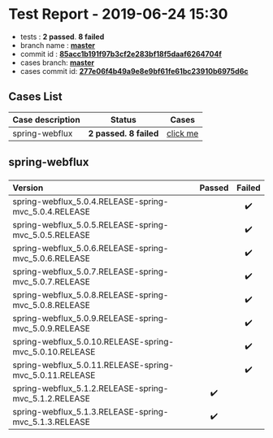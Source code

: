 # Test Report - 2019-06-24 15:30

- tests  : **2 passed**. **8 failed**
- branch name : **[master](https://github.com/apache/incubator-skywalking/tree/master)**
- commit id : **[85acc1b191f97b3cf2e283bf18f5daaf6264704f](https://github.com/apache/incubator-skywalking/commit/85acc1b191f97b3cf2e283bf18f5daaf6264704f)**
- cases branch: **[master](https://github.com/SkywalkingTest/skywalking-autotest-scenarios/tree/master)**
- cases commit id: **[277e06f4b49a9e8e9bf61fe61bc23910b6975d6c](https://github.com/SkywalkingTest/skywalking-autotest-scenarios/commit/277e06f4b49a9e8e9bf61fe61bc23910b6975d6c)**

## Cases List

| Case description | Status | Cases|
|:-----|:-----:|:-----:|
|spring-webflux| **2 passed. 8 failed**| [click me](#spring-webflux) |

## spring-webflux

### 
|  Version     | Passed | Failed|
|:------------- |:-------:|:-----:|
| spring-webflux_5.0.4.RELEASE-spring-mvc_5.0.4.RELEASE  | |:heavy_check_mark:|
| spring-webflux_5.0.5.RELEASE-spring-mvc_5.0.5.RELEASE  | |:heavy_check_mark:|
| spring-webflux_5.0.6.RELEASE-spring-mvc_5.0.6.RELEASE  | |:heavy_check_mark:|
| spring-webflux_5.0.7.RELEASE-spring-mvc_5.0.7.RELEASE  | |:heavy_check_mark:|
| spring-webflux_5.0.8.RELEASE-spring-mvc_5.0.8.RELEASE  | |:heavy_check_mark:|
| spring-webflux_5.0.9.RELEASE-spring-mvc_5.0.9.RELEASE  | |:heavy_check_mark:|
| spring-webflux_5.0.10.RELEASE-spring-mvc_5.0.10.RELEASE  | |:heavy_check_mark:|
| spring-webflux_5.0.11.RELEASE-spring-mvc_5.0.11.RELEASE  | |:heavy_check_mark:|
| spring-webflux_5.1.2.RELEASE-spring-mvc_5.1.2.RELEASE  | :heavy_check_mark:||
| spring-webflux_5.1.3.RELEASE-spring-mvc_5.1.3.RELEASE  | :heavy_check_mark:||

